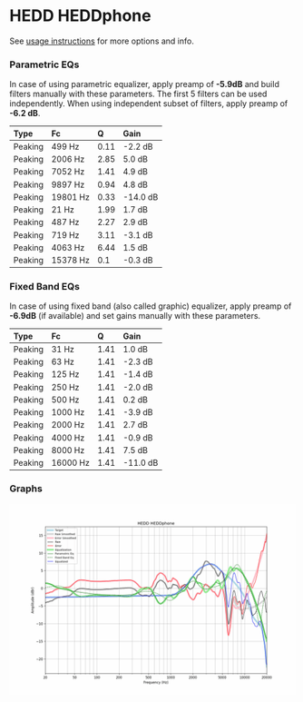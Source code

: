 # HEDD HEDDphone
See [usage instructions](https://github.com/jaakkopasanen/AutoEq#usage) for more options and info.

### Parametric EQs
In case of using parametric equalizer, apply preamp of **-5.9dB** and build filters manually
with these parameters. The first 5 filters can be used independently.
When using independent subset of filters, apply preamp of **-6.2 dB**.

| Type    | Fc       |    Q | Gain     |
|:--------|:---------|:-----|:---------|
| Peaking | 499 Hz   | 0.11 | -2.2 dB  |
| Peaking | 2006 Hz  | 2.85 | 5.0 dB   |
| Peaking | 7052 Hz  | 1.41 | 4.9 dB   |
| Peaking | 9897 Hz  | 0.94 | 4.8 dB   |
| Peaking | 19801 Hz | 0.33 | -14.0 dB |
| Peaking | 21 Hz    | 1.99 | 1.7 dB   |
| Peaking | 487 Hz   | 2.27 | 2.9 dB   |
| Peaking | 719 Hz   | 3.11 | -3.1 dB  |
| Peaking | 4063 Hz  | 6.44 | 1.5 dB   |
| Peaking | 15378 Hz | 0.1  | -0.3 dB  |

### Fixed Band EQs
In case of using fixed band (also called graphic) equalizer, apply preamp of **-6.9dB**
(if available) and set gains manually with these parameters.

| Type    | Fc       |    Q | Gain     |
|:--------|:---------|:-----|:---------|
| Peaking | 31 Hz    | 1.41 | 1.0 dB   |
| Peaking | 63 Hz    | 1.41 | -2.3 dB  |
| Peaking | 125 Hz   | 1.41 | -1.4 dB  |
| Peaking | 250 Hz   | 1.41 | -2.0 dB  |
| Peaking | 500 Hz   | 1.41 | 0.2 dB   |
| Peaking | 1000 Hz  | 1.41 | -3.9 dB  |
| Peaking | 2000 Hz  | 1.41 | 2.7 dB   |
| Peaking | 4000 Hz  | 1.41 | -0.9 dB  |
| Peaking | 8000 Hz  | 1.41 | 7.5 dB   |
| Peaking | 16000 Hz | 1.41 | -11.0 dB |

### Graphs
![](./HEDD%20HEDDphone.png)